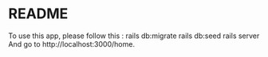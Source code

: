 # README

To use this app, please follow this :
rails db:migrate
rails db:seed
rails server
And go to http://localhost:3000/home.
